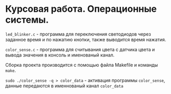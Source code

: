 # Курсовая работа. Операционные системы.

`led_blinker.c` - программа для переключения светодиодов через заданное время и по нажатию кнопки, также выводится время нажатия.

`color_sense.c` - программа для считывания цвета с датчика цвета и вывода значения в консоль и именованый канал.

Сборка проекта производится с помощью файла Makefile и команды `make`.

`sudo ./color_sense -q > color_data` - активация программы `color_sense`, данные передаются в именнованый канал `color_data`
 
